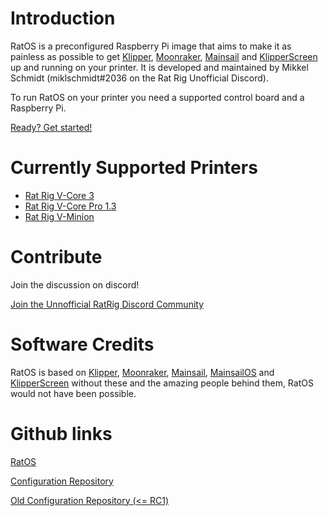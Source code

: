 # Introduction

RatOS is a preconfigured Raspberry Pi image that aims to make it as painless as possible to get [Klipper](https://www.klipper3d.org/), [Moonraker](https://moonraker.readthedocs.io/en/latest/), [Mainsail](https://docs.mainsail.xyz/) and [KlipperScreen](https://klipperscreen.readthedocs.io/) up and running on your printer. It is developed and maintained by Mikkel Schmidt (miklschmidt#2036 on the Rat Rig Unofficial Discord).

To run RatOS on your printer you need a supported control board and a Raspberry Pi.

[Ready? Get started!](installation.md ":class=button")

# Currently Supported Printers

- [Rat Rig V-Core 3](printers/v-core-3.md)
- [Rat Rig V-Core Pro 1.3](printers/v-core-pro.md)
- [Rat Rig V-Minion](printers/v-minion.md)

# Contribute

Join the discussion on discord!

[Join the Unnofficial RatRig Discord Community](https://discord.gg/D62e8XNeYa ":class=button")

# Software Credits

RatOS is based on [Klipper](https://www.klipper3d.org/), [Moonraker](https://moonraker.readthedocs.io/en/latest/), [Mainsail](https://docs.mainsail.xyz/), [MainsailOS](https://github.com/raymondh2/MainsailOS) and [KlipperScreen](https://klipperscreen.readthedocs.io/) without these and the amazing people behind them, RatOS would not have been possible.

# Github links

[RatOS](https://github.com/Rat-OS/RatOS/)

[Configuration Repository](https://github.com/rat-os/ratos-configuration)

[Old Configuration Repository (<= RC1)](https://github.com/Rat-Rig/v-core-3-klipper-config)
